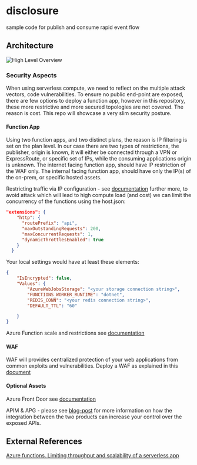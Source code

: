 # disclosure
sample code for publish and consume rapid event flow


## Architecture

![High Level Overview](https://user-images.githubusercontent.com/37622785/77907340-2634af00-7292-11ea-9236-36d3b828774c.png)

### Security Aspects
When using serverless compute, we need to reflect on the multiple attack vectors, code vulnerabilities. 
To ensure no public end-point are exposed, there are few options to deploy a function app, however in this repository, these more restrictive and more secured topologies are not covered. The reason is cost. This repo will showcase a very slim security posture.

#### Function App
Using two function apps, and two distinct plans, the reason is IP filtering is set on the plan level. In our case there are two types of restrictions, the publisher, origin is known, it will either be connected through a VPN or ExpressRoute, or specific set of IPs, while the consuming applications origin is unknown.
The internet facing function app, should have IP restriction of the WAF only.
The internal facing function app, should have only the IP(s) of the on-prem, or specific hosted assets.

Restricting traffic via IP configuration - see [documentation](https://docs.microsoft.com/en-us/azure/app-service/app-service-ip-restrictions)
further more, to avoid attack which will lead to high compute load (and cost) we can limit the concurrency of the functions using the host.json:
``` json
"extensions": {
    "http": {
      "routePrefix": "api",
      "maxOutstandingRequests": 200,
      "maxConcurrentRequests": 1,
      "dynamicThrottlesEnabled": true
    }
  }
```

Your local settings would have at least these elements:
``` json
{
    "IsEncrypted": false,
    "Values": {
        "AzureWebJobsStorage": "<your storage connection string>",
        "FUNCTIONS_WORKER_RUNTIME": "dotnet",
        "REDIS_CONN": "<your redis connection string>",
        "DEFAULT_TTL": "60"

    }
}
```

Azure Function scale and restrictions see [documentation](https://docs.microsoft.com/en-us/azure/azure-functions/functions-scale)

#### WAF
WAF will provides centralized protection of your web applications from common exploits and vulnerabilities. 
Deploy a WAF as explained in this [document](https://docs.microsoft.com/en-us/azure/web-application-firewall/ag/application-gateway-web-application-firewall-portal)

#### Optional Assets
Azure Front Door see [documentation](https://docs.microsoft.com/en-us/azure/frontdoor/quickstart-create-front-door)

APIM & APG - please see [blog-post](https://medium.com/azure-architects/azure-api-management-and-application-gateway-integration-a31fde80f3db) for more information on how the integration between the two products can increase your control over the exposed APIs.

## External References
[Azure functions. Limiting throughput and scalability of a serverless app](https://medium.com/microsoftazure/azure-functions-limiting-throughput-and-scalability-of-a-serverless-app-5b1c381491e3)
